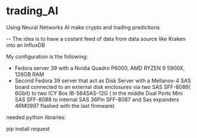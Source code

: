 # trading_AI

Using Neural Networks AI make crypto and trading predictions


-- The idea is to have a costant feed of data from data source like Kraken into an InfluxDB

My configuration is the following:

 - Fedora server 39 with a Nvidia Quadro P6000, AMD RYZEN 9 5900X, 128GB RAM
 - Second Fedora 39 server that act as Disk Server with a Mellanox-4 SAS board connected to an external disk enclosures
via two SAS SFF-8088( 6Gbit) to two ICY Box IB-564SAS-12G 
( in the middle Dual Ports Mini SAS SFF-8088 to internal SAS 36Pin SFF-8087 and Sas expanders 46M0997 
flashed with the last firmware)


needed python libraries:

pip install request